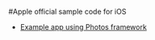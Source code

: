 #Apple official sample code for iOS

* [Example app using Photos framework](https://developer.apple.com/library/ios/samplecode/UsingPhotosFramework/Introduction/Intro.html#//apple_ref/doc/uid/TP40014575)
